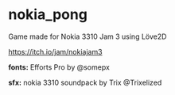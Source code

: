 # nokia_pong
Game made for Nokia 3310 Jam 3 using Löve2D

https://itch.io/jam/nokiajam3

**fonts:** Efforts Pro by @somepx

**sfx:** nokia 3310 soundpack by Trix @Trixelized
